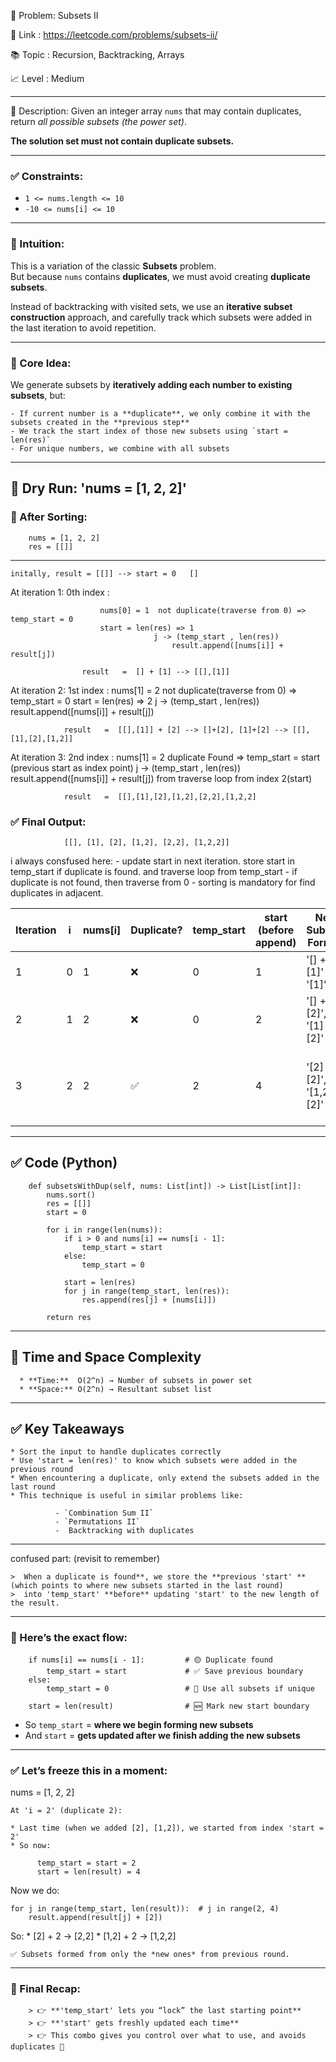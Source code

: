 
🧩 Problem: Subsets II

🔗 Link    : https://leetcode.com/problems/subsets-ii/

📚 Topic   : Recursion, Backtracking, Arrays

📈 Level   : Medium

----

📄 Description:
Given an integer array `nums` that may contain duplicates, return *all possible subsets (the power set)*.

**The solution set must not contain duplicate subsets.**

---

### ✅ Constraints:
- `1 <= nums.length <= 10`
- `-10 <= nums[i] <= 10`

---

### 🧠 Intuition:

This is a variation of the classic **Subsets** problem.  
But because `nums` contains **duplicates**, we must avoid creating **duplicate subsets**.

Instead of backtracking with visited sets, we use an **iterative subset construction** approach, and carefully track which subsets were added in the last iteration to avoid repetition.

---

### 🚀 Core Idea:

We generate subsets by **iteratively adding each number to existing subsets**, but:

    - If current number is a **duplicate**, we only combine it with the subsets created in the **previous step**
    - We track the start index of those new subsets using `start = len(res)`
    - For unique numbers, we combine with all subsets

---

## 🔄 Dry Run: 'nums = [1, 2, 2]'

### 📌 After Sorting:

        nums = [1, 2, 2]
        res = [[]]

---

    initally, result = [[]] --> start = 0   []

At iteration 1: 0th index :
```
                    nums[0] = 1  not duplicate(traverse from 0) => temp_start = 0
                    start = len(res) => 1
                                j -> (temp_start , len(res))            
                                    result.append([nums[i]] + result[j])

                result   =  [] + [1] --> [[],[1]]
```

At iteration 2: 1st index :
                    nums[1] = 2  not duplicate(traverse from 0) => temp_start = 0
                    start = len(res) => 2 
                                j -> (temp_start , len(res))
                                    result.append([nums[i]] + result[j])

                result   =  [[],[1]] + [2] --> []+[2], [1]+[2] --> [[],[1],[2],[1,2]]

At iteration 3: 2nd index :
                    nums[1] = 2  duplicate Found => 
                    temp_start = start (previous start as index point) 
                                j -> (temp_start , len(res))
                                    result.append([nums[i]] + result[j])
                    from traverse loop from index 2(start)

                result   =  [[],[1],[2],[1,2],[2,2],[1,2,2]

### ✅ Final Output:
      
                [[], [1], [2], [1,2], [2,2], [1,2,2]]


i always consfused here:
           - update start in next iteration. store start in temp_start if duplicate is found. and traverse loop from temp_start
           - if duplicate is not found, then traverse from 0
           - sorting is mandatory for find duplicates in adjacent.
                            



| Iteration | i | nums\[i] | Duplicate? | temp\_start | start (before append) | New Subsets Formed         | res after iteration                       |
| --------- | - | -------- | ---------- | ----------- | --------------------- | -------------------------- | ----------------------------------------- |
| 1         | 0 | 1        | ❌          | 0           | 1                     | '[] + [1]' → '[1]'         | '[ [], [1] ]'                             |
| 2         | 1 | 2        | ❌          | 0           | 2                     | '[] + [2]', '[1] + [2]'    | '[ [], [1], [2], [1,2] ]'                 |
| 3         | 2 | 2        | ✅          | 2           | 4                     | '[2] + [2]', '[1,2] + [2]' | '[ [], [1], [2], [1,2], [2,2], [1,2,2] ]' |
      

---

## ✅ Code (Python)

        def subsetsWithDup(self, nums: List[int]) -> List[List[int]]:
            nums.sort()
            res = [[]]
            start = 0
            
            for i in range(len(nums)):
                if i > 0 and nums[i] == nums[i - 1]:
                    temp_start = start
                else:
                    temp_start = 0
                
                start = len(res)
                for j in range(temp_start, len(res)):
                    res.append(res[j] + [nums[i]])
            
            return res

---

## 🧠 Time and Space Complexity

      * **Time:**  O(2^n) → Number of subsets in power set
      * **Space:** O(2^n) → Resultant subset list

---

## ✅ Key Takeaways

    * Sort the input to handle duplicates correctly
    * Use 'start = len(res)' to know which subsets were added in the previous round
    * When encountering a duplicate, only extend the subsets added in the last round
    * This technique is useful in similar problems like:

              - `Combination Sum II`
              - `Permutations II`
              -  Backtracking with duplicates

---

confused part: (revisit to remember)

    >  When a duplicate is found**, we store the **previous 'start' ** (which points to where new subsets started in the last round)
    >  into 'temp_start' **before** updating 'start' to the new length of the result.

---

### 🔁 Here’s the exact flow:

        
        if nums[i] == nums[i - 1]:         # 🟡 Duplicate found
            temp_start = start             # ✅ Save previous boundary
        else:
            temp_start = 0                 # 🚀 Use all subsets if unique
        
        start = len(result)                # 🆕 Mark new start boundary
        

* So `temp_start` = **where we begin forming new subsets**
* And `start` = **gets updated after we finish adding the new subsets**

---

### ✅ Let’s freeze this in a moment:

nums = [1, 2, 2]

    At 'i = 2' (duplicate 2):
    
    * Last time (when we added [2], [1,2]), we started from index 'start = 2'
    * So now:
  
          temp_start = start = 2
          start = len(result) = 4
  

Now we do:

    for j in range(temp_start, len(result)):  # j in range(2, 4)
        result.append(result[j] + [2])

So:
    * [2] + 2 → [2,2]
    * [1,2] + 2 → [1,2,2]

    ✅ Subsets formed from only the *new ones* from previous round.

---

### 📌 Final Recap:
        > 👉 **'temp_start' lets you “lock” the last starting point**
        > 👉 **'start' gets freshly updated each time**
        > 👉 This combo gives you control over what to use, and avoids duplicates 💯

